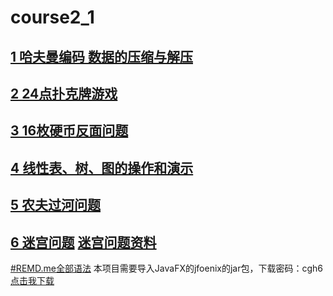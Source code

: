 ﻿ # course2_1

[1 哈夫曼编码 数据的压缩与解压](https://github.com/dafeiba/course2_1/tree/master/Project1)
---------------------------
[2 24点扑克牌游戏](https://github.com/dafeiba/course2_1/tree/master/Project2)
---------------------------
[3 16枚硬币反面问题](https://github.com/dafeiba/course2_1/tree/master/Project3)
--------------------------
[4 线性表、树、图的操作和演示](https://github.com/dafeiba/course2_1/tree/master/Project4)
--------------------------
[5 农夫过河问题](https://github.com/dafeiba/course2_1/tree/master/Project5)
-------------------------
[6 迷宫问题](https://github.com/dafeiba/course2_1/tree/master/Project6) [迷宫问题资料](https://www.cnblogs.com/rollenholt/archive/2011/08/23/2151202.html)
------------------------



[#REMD.me全部语法](http://wowubuntu.com/markdown/index.html)
本项目需要导入JavaFX的jfoenix的jar包，下载密码：cgh6
[点击我下载](https://pan.baidu.com/s/1nuYHdLv)